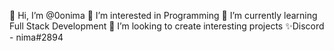 👋 Hi, I’m @0onima
💞️ I’m interested in Programming
🌱 I’m currently learning Full Stack Development
👀 I’m looking to create interesting projects
✨Discord - nima#2894
